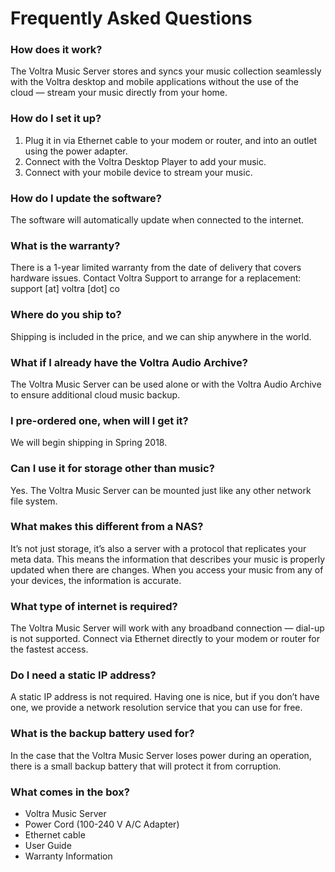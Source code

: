 # Frequently Asked Questions

### How does it work?
The Voltra Music Server stores and syncs your music collection seamlessly with the Voltra desktop and mobile applications without the use of the cloud — stream your music directly from your home.

### How do I set it up?
1.  Plug it in via Ethernet cable to your modem or router, and into an outlet using the power adapter.
2.  Connect with the Voltra Desktop Player to add your music.
3.  Connect with your mobile device to stream your music.

### How do I update the software?
The software will automatically update when connected to the internet.

### What is the warranty?
There is a 1-year limited warranty from the date of delivery that covers hardware issues. Contact Voltra Support to arrange for a replacement: support [at] voltra [dot] co

### Where do you ship to?
Shipping is included in the price, and we can ship anywhere in the world.

### What if I already have the Voltra Audio Archive?
The Voltra Music Server can be used alone or with the Voltra Audio Archive to ensure additional cloud music backup.

### I pre-ordered one, when will I get it?
We will begin shipping in Spring 2018.

### Can I use it for storage other than music?
Yes. The Voltra Music Server can be mounted just like any other network file system.

### What makes this different from a NAS?
It’s not just storage, it’s also a server with a protocol that replicates your meta data. This means the information that describes your music is properly updated when there are changes. When you access your music from any of your devices, the information is accurate.

### What type of internet is required?
The Voltra Music Server will work with any broadband connection — dial-up is not supported. Connect via Ethernet directly to your modem or router for the fastest access.

### Do I need a static IP address?
A static IP address is not required. Having one is nice, but if you don’t have one, we provide a network resolution service that you can use for free.

### What is the backup battery used for?
In the case that the Voltra Music Server loses power during an operation, there is a small backup battery that will protect it from corruption.

### What comes in the box?
-   Voltra Music Server
-   Power Cord (100-240 V A/C Adapter)
-   Ethernet cable
-   User Guide
-   Warranty Information

